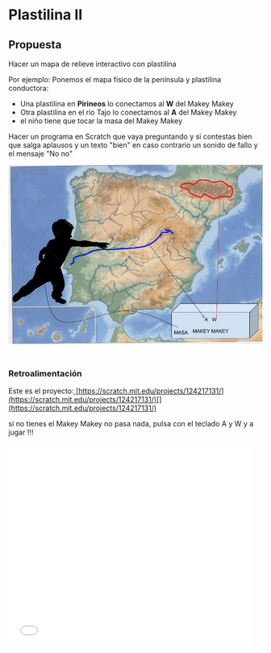 
# Plastilina II

## Propuesta

Hacer un mapa de relieve interactivo con plastilina

Por ejemplo: Ponemos el mapa físico de la península y plastilina conductora:

- Una plastilina en **Pirineos** lo conectamos al **W** del Makey Makey
- Otra plastilina en el rio Tajo lo conectamos al **A** del Makey Makey
- el niño tiene que tocar la masa del Makey Makey

Hacer un programa en Scratch que vaya preguntando y si contestas bien que salga aplausos y un texto "bien" en caso contrario un sonido de fallo y el mensaje "No no"

![](img/makeymakey-pirineos.jpg)


### Retroalimentación

Este es el proyecto:[ ](https://scratch.mit.edu/projects/124217131/)[https://scratch.mit.edu/projects/124217131/](https://scratch.mit.edu/projects/124217131/)[](https://scratch.mit.edu/projects/124217131/)

si no tienes el Makey Makey no pasa nada, pulsa con el teclado A y W y a jugar !!!

<iframe width="485" height="402" allowtransparency="true" src="//scratch.mit.edu/projects/embed/124217131/?autostart=false" frameborder="0" allowfullscreen=""></iframe>

